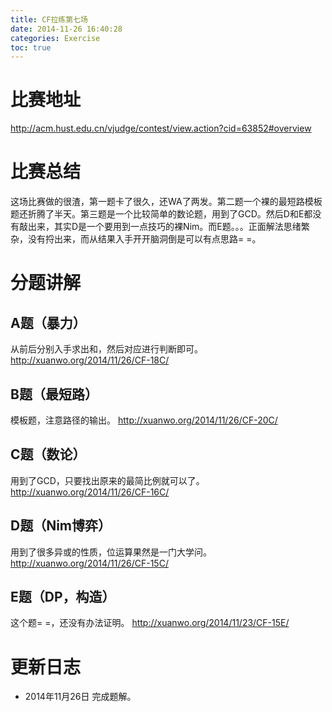 ```yaml
---
title: CF拉练第七场
date: 2014-11-26 16:40:28
categories: Exercise
toc: true
---
```

# 比赛地址
http://acm.hust.edu.cn/vjudge/contest/view.action?cid=63852#overview

# 比赛总结
这场比赛做的很渣，第一题卡了很久，还WA了两发。第二题一个裸的最短路模板题还折腾了半天。第三题是一个比较简单的数论题，用到了GCD。然后D和E都没有敲出来，其实D是一个要用到一点技巧的裸Nim。而E题。。。正面解法思绪繁杂，没有捋出来，而从结果入手开开脑洞倒是可以有点思路= =。

# 分题讲解

## A题（暴力）
从前后分别入手求出和，然后对应进行判断即可。
http://xuanwo.org/2014/11/26/CF-18C/

## B题（最短路）
模板题，注意路径的输出。
http://xuanwo.org/2014/11/26/CF-20C/

## C题（数论）
用到了GCD，只要找出原来的最简比例就可以了。
http://xuanwo.org/2014/11/26/CF-16C/

## D题（Nim博弈）
用到了很多异或的性质，位运算果然是一门大学问。
http://xuanwo.org/2014/11/26/CF-15C/

## E题（DP，构造）
这个题= =，还没有办法证明。
http://xuanwo.org/2014/11/23/CF-15E/


# 更新日志
- 2014年11月26日 完成题解。
